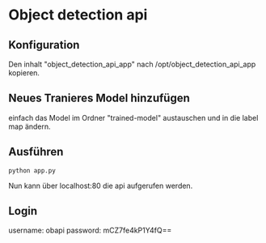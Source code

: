 # Object detection api
## Konfiguration
Den inhalt "object_detection_api_app" nach /opt/object_detection_api_app kopieren.
## Neues Tranieres Model hinzufügen
einfach das Model im Ordner "trained-model" austauschen und in die label map ändern.
## Ausführen
```
python app.py
```
Nun kann über localhost:80 die api aufgerufen werden.

## Login
username: obapi
password: mCZ7fe4kP1Y4fQ==

